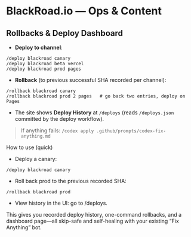 # BlackRoad.io — Ops & Content

## Rollbacks & Deploy Dashboard

- **Deploy to channel**:

```
/deploy blackroad canary
/deploy blackroad beta vercel
/deploy blackroad prod pages
```

- **Rollback** (to previous successful SHA recorded per channel):

```
/rollback blackroad canary
/rollback blackroad prod 2 pages   # go back two entries, deploy on Pages
```

- The site shows **Deploy History** at `/deploys` (reads `/deploys.json` committed by the deploy workflow).

> If anything fails:
> `/codex apply .github/prompts/codex-fix-anything.md`

How to use (quick)

- Deploy a canary:

```
/deploy blackroad canary
```

- Roll back prod to the previous recorded SHA:

```
/rollback blackroad prod
```

- View history in the UI: go to /deploys.

This gives you recorded deploy history, one-command rollbacks, and a dashboard page—all skip-safe and self-healing with your existing “Fix Anything” bot.
